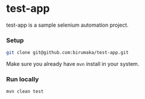 # test-app

test-app is a sample selenium automation project. 

### Setup
```bash
git clone git@github.com:birumaka/test-app.git
```
Make sure you already have `mvn` install in your system.

### Run locally
```
mvn clean test
```
